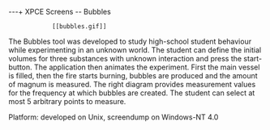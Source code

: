 ---+ XPCE Screens -- Bubbles

				[[bubbles.gif]]

The Bubbles tool was developed to study high-school student behaviour
while experimenting in an unknown world. The student can define the
initial volumes for three substances with unknown interaction and press
the start-button. The application then animates the experiment. First
the main vessel is filled, then the fire starts burning, bubbles are
produced and the amount of magnum is measured. The right diagram
provides measurement values for the frequency at which bubbles are
created. The student can select at most 5 arbitrary points to measure.

Platform: developed on Unix, screendump on Windows-NT 4.0 
